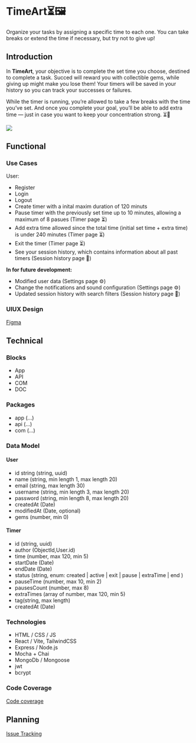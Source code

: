 # **TimeArt**⏳🖼️
Organize your tasks by assigning a specific time to each one. You can take breaks or extend the time if necessary, but try not to give up!

## Introduction

In **TimeArt**, your objective is to complete the set time you choose, destined to complete a task. Succed will reward you with collectible gems, while giving up might make you lose them! Your timers will be saved in your history so you can track your successes or failures.

While the timer is running, you’re allowed to take a few breaks with the time you’ve set. And once you complete your goal, you’ll be able to add extra time — just in case you want to keep your concentration strong. ⏳💎

![](https://media.giphy.com/media/v1.Y2lkPTc5MGI3NjExejVlYXg2OTYydHd6enZyNGIxY2lqM2pka2xpOHh1OHF5Y211eGJtMyZlcD12MV9naWZzX3NlYXJjaCZjdD1n/QdVmkR04rz7vbT3cx9/giphy.gif)

## Functional

### Use Cases

User:
- Register
- Login
- Logout
- Create timer with a inital maxim duration of 120 minuts
- Pause timer with the previously set time up to 10 minutes, allowing a maximum of 8 pasues (Timer page ⏳)
- Add extra time allowed since the total time (initial set time + extra time) is under 240 minutes (Timer page ⏳)
- Exit the timer (Timer page ⏳)
- See your session history, which contains information about all past timers (Session history page 📄)


**In for future development:**

- Modified user data (Settings page ⚙️)
- Change the notifications and sound configuration (Settings page ⚙️)
- Updated session history with search filters (Session history page 📄)


### UIUX Design

[Figma](https://www.figma.com/design/YfTD4MKUYzOHxIqSH9r5Pv/project?node-id=0-1&p=f&t=4y7xdnbETfRC80AU-0)

## Technical

### Blocks

- App
- API
- COM
- DOC

### Packages

- app (...)
- api (...)
- com (...)

### Data Model

#### User

- id string (string, uuid)
- name (string, min length 1, max length 20)
- email (string, max length 30)
- username (string, min length 3, max length 20)
- password (string, min length 8, max length 20)
- createdAt (Date)
- modifiedAt (Date, optional)
- gems (number, min 0)


#### Timer

- id (string, uuid)
- author (ObjectId,User.id)
- time (number, max 120, min 5)
- startDate (Date)
- endDate (Date)
- status (string, enum: created | active | exit | pause | extraTime | end )
- pauseTime (number, max 10, min 2)
- pausesCount (number, max 8)
- extraTimes (array of number, max 120, min 5)
- tag(string, max length)
- createdAt (Date)



### Technologies

- HTML / CSS / JS
- React / Vite, TailwindCSS
- Express / Node.js
- Mocha + Chai
- MongoDb / Mongoose
- jwt
- bcrypt

### Code Coverage

[Code coverage](http://127.0.0.1:5500/staff/anna-melian/project/api/coverage/index.html)
## Planning

[Issue Tracking](https://github.com/b00tc4mp/isdi-bootcamp-202501/issues/84)